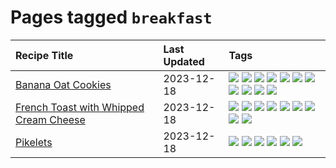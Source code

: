 # Pages tagged `breakfast`

|Recipe Title|Last Updated|Tags
|:---|:---|:---|
|[Banana Oat Cookies](../recipes/bananaoatcookies.md)|2023-12-18|[![](https://img.shields.io/badge/tag-baked-062ab)](../tags/baked.md) [![](https://img.shields.io/badge/tag-breakfast-9d5b24)](../tags/breakfast.md) [![](https://img.shields.io/badge/tag-chocolate-517a72)](../tags/chocolate.md) [![](https://img.shields.io/badge/tag-coffee-e5c1d4)](../tags/coffee.md) [![](https://img.shields.io/badge/tag-dessert-1754e4)](../tags/dessert.md) [![](https://img.shields.io/badge/tag-easy-13fda6)](../tags/easy.md) [![](https://img.shields.io/badge/tag-great-4d35f9)](../tags/great.md) [![](https://img.shields.io/badge/tag-healthy-4a3565)](../tags/healthy.md) [![](https://img.shields.io/badge/tag-snack-6a156e)](../tags/snack.md) [![](https://img.shields.io/badge/tag-vegan-94b8ca)](../tags/vegan.md) [![](https://img.shields.io/badge/tag-vegetarian-bb15fd)](../tags/vegetarian.md)|
|[French Toast with Whipped Cream Cheese](../recipes/frenchtoastwhippedcreamcheese.md)|2023-12-18|[![](https://img.shields.io/badge/tag-amazing-c6d429)](../tags/amazing.md) [![](https://img.shields.io/badge/tag-breakfast-9d5b24)](../tags/breakfast.md) [![](https://img.shields.io/badge/tag-dairy-10cdd6)](../tags/dairy.md) [![](https://img.shields.io/badge/tag-dessert-1754e4)](../tags/dessert.md) [![](https://img.shields.io/badge/tag-fried-d4602a)](../tags/fried.md) [![](https://img.shields.io/badge/tag-large_quantity-acaf3f)](../tags/large_quantity.md) [![](https://img.shields.io/badge/tag-messy-da139a)](../tags/messy.md) [![](https://img.shields.io/badge/tag-mine-32613c)](../tags/mine.md) [![](https://img.shields.io/badge/tag-vegetarian-bb15fd)](../tags/vegetarian.md)|
|[Pikelets](../recipes/pikelets.md)|2023-12-18|[![](https://img.shields.io/badge/tag-breakfast-9d5b24)](../tags/breakfast.md) [![](https://img.shields.io/badge/tag-dairy-10cdd6)](../tags/dairy.md) [![](https://img.shields.io/badge/tag-dessert-1754e4)](../tags/dessert.md) [![](https://img.shields.io/badge/tag-family-9fef19)](../tags/family.md) [![](https://img.shields.io/badge/tag-fried-d4602a)](../tags/fried.md) [![](https://img.shields.io/badge/tag-vegetarian-bb15fd)](../tags/vegetarian.md)|